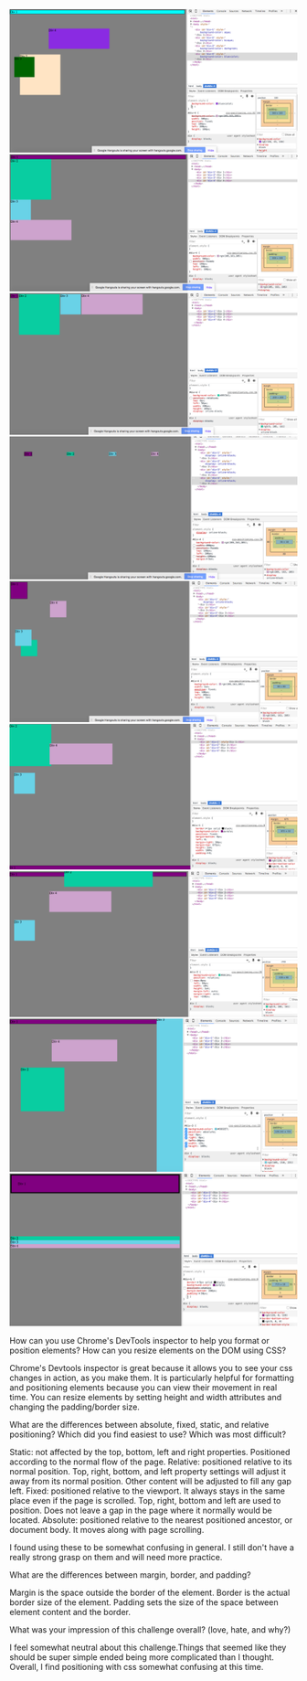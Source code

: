 ![Challenge 1](imgs/Challenge-1.png)
![Challenge 2](imgs/Challenge-2.png)
![Challenge 3](imgs/Challenge-3.png)
![Challenge 4](imgs/Challenge-4.png)
![Challenge 5](imgs/challenge-5.png)
![Challenge 6](imgs/Challenge-6.png)
![Challenge 7](imgs/Challenge-7.png)
![Challenge 8](imgs/Challenge-8.png)
![Challenge 9](imgs/Challenge-9.png)


How can you use Chrome's DevTools inspector to help you format or position elements?
How can you resize elements on the DOM using CSS?

Chrome's Devtools inspector is great because it allows you to see your css changes in action, as you make them. It is particularly helpful for formatting and positioning elements because you can view their movement in real time. You can resize elements by setting height and width attributes and changing the padding/border size.

What are the differences between absolute, fixed, static, and relative positioning? Which did you find easiest to use? Which was most difficult?

Static: not affected by the top, bottom, left and right properties. Positioned according to the normal flow of the page.
Relative: positioned relative to its normal position. Top, right, bottom, and left property settings will adjust it away from its normal position. Other content will be adjusted to fill any gap left.
Fixed: positioned relative to the viewport. It always stays in the same place even if the page is scrolled. Top, right, bottom and left are used to position. Does not leave a gap in the page where it normally would be located.
Absolute: positioned relative to the nearest positioned ancestor, or document body. It moves along with page scrolling.

I found using these to be somewhat confusing in general. I still don't have a really strong grasp on them and will need more practice.

What are the differences between margin, border, and padding?

Margin is the space outside the border of the element.
Border is the actual border size of the element.
Padding sets the size of the space between element content and the border.

What was your impression of this challenge overall? (love, hate, and why?)

I feel somewhat neutral about this challenge.Things that seemed like they should be super simple ended being more complicated than I thought. Overall, I find positioning with css somewhat confusing at this time.